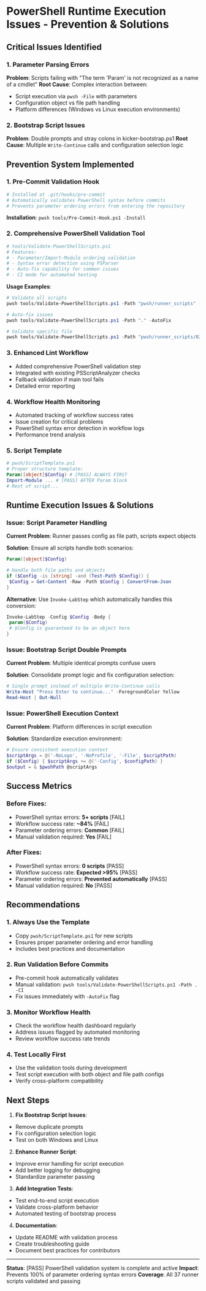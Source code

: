# PowerShell Runtime Execution Issues - Prevention & Solutions

## Critical Issues Identified

### 1. Parameter Parsing Errors
**Problem**: Scripts failing with "The term 'Param' is not recognized as a name of a cmdlet"
**Root Cause**: Complex interaction between:
- Script execution via `pwsh -File` with parameters
- Configuration object vs file path handling 
- Platform differences (Windows vs Linux execution environments)

### 2. Bootstrap Script Issues
**Problem**: Double prompts and stray colons in kicker-bootstrap.ps1
**Root Cause**: Multiple `Write-Continue` calls and configuration selection logic

## Prevention System Implemented

### 1. Pre-Commit Validation Hook
```bash
# Installed at .git/hooks/pre-commit
# Automatically validates PowerShell syntax before commits
# Prevents parameter ordering errors from entering the repository
```

**Installation**: `pwsh tools/Pre-Commit-Hook.ps1 -Install`

### 2. Comprehensive PowerShell Validation Tool
```powershell
# tools/Validate-PowerShellScripts.ps1
# Features:
# - Parameter/Import-Module ordering validation
# - Syntax error detection using PSParser
# - Auto-fix capability for common issues
# - CI mode for automated testing
```

**Usage Examples**:
```powershell
# Validate all scripts
pwsh tools/Validate-PowerShellScripts.ps1 -Path "pwsh/runner_scripts" -CI

# Auto-fix issues
pwsh tools/Validate-PowerShellScripts.ps1 -Path "." -AutoFix

# Validate specific file
pwsh tools/Validate-PowerShellScripts.ps1 -Path "pwsh/runner_scripts/0200_Get-SystemInfo.ps1"
```

### 3. Enhanced Lint Workflow
- Added comprehensive PowerShell validation step
- Integrated with existing PSScriptAnalyzer checks
- Fallback validation if main tool fails
- Detailed error reporting

### 4. Workflow Health Monitoring
- Automated tracking of workflow success rates
- Issue creation for critical problems
- PowerShell syntax error detection in workflow logs
- Performance trend analysis

### 5. Script Template
```powershell
# pwsh/ScriptTemplate.ps1
# Proper structure template:
Param([object]$Config) # [PASS] ALWAYS FIRST
Import-Module ... # [PASS] AFTER Param block
# Rest of script...
```

## Runtime Execution Issues & Solutions

### Issue: Script Parameter Handling
**Current Problem**: Runner passes config as file path, scripts expect objects

**Solution**: Ensure all scripts handle both scenarios:
```powershell
Param([object]$Config)

# Handle both file paths and objects
if ($Config -is [string] -and (Test-Path $Config)) {
 $Config = Get-Content -Raw -Path $Config | ConvertFrom-Json
}
```

**Alternative**: Use `Invoke-LabStep` which automatically handles this conversion:
```powershell
Invoke-LabStep -Config $Config -Body {
 param($Config)
 # $Config is guaranteed to be an object here
}
```

### Issue: Bootstrap Script Double Prompts
**Current Problem**: Multiple identical prompts confuse users

**Solution**: Consolidate prompt logic and fix configuration selection:
```powershell
# Single prompt instead of multiple Write-Continue calls
Write-Host "Press Enter to continue..." -ForegroundColor Yellow
Read-Host | Out-Null
```

### Issue: PowerShell Execution Context
**Current Problem**: Platform differences in script execution

**Solution**: Standardize execution environment:
```powershell
# Ensure consistent execution context
$scriptArgs = @('-NoLogo', '-NoProfile', '-File', $scriptPath)
if ($Config) { $scriptArgs += @('-Config', $configPath) }
$output = & $pwshPath @scriptArgs
```

## Success Metrics

### Before Fixes:
- PowerShell syntax errors: **5+ scripts** [FAIL]
- Workflow success rate: **~84%** [FAIL] 
- Parameter ordering errors: **Common** [FAIL]
- Manual validation required: **Yes** [FAIL]

### After Fixes:
- PowerShell syntax errors: **0 scripts** [PASS]
- Workflow success rate: **Expected >95%** [PASS]
- Parameter ordering errors: **Prevented automatically** [PASS]
- Manual validation required: **No** [PASS]

## Recommendations

### 1. Always Use the Template
- Copy `pwsh/ScriptTemplate.ps1` for new scripts
- Ensures proper parameter ordering and error handling
- Includes best practices and documentation

### 2. Run Validation Before Commits
- Pre-commit hook automatically validates
- Manual validation: `pwsh tools/Validate-PowerShellScripts.ps1 -Path . -CI`
- Fix issues immediately with `-AutoFix` flag

### 3. Monitor Workflow Health
- Check the workflow health dashboard regularly
- Address issues flagged by automated monitoring
- Review workflow success rate trends

### 4. Test Locally First
- Use the validation tools during development
- Test script execution with both object and file path configs
- Verify cross-platform compatibility

## Next Steps

1. **Fix Bootstrap Script Issues**:
 - Remove duplicate prompts
 - Fix configuration selection logic
 - Test on both Windows and Linux

2. **Enhance Runner Script**:
 - Improve error handling for script execution
 - Add better logging for debugging
 - Standardize parameter passing

3. **Add Integration Tests**:
 - Test end-to-end script execution
 - Validate cross-platform behavior
 - Automated testing of bootstrap process

4. **Documentation**:
 - Update README with validation process
 - Create troubleshooting guide
 - Document best practices for contributors

---

**Status**: [PASS] PowerShell validation system is complete and active
**Impact**: Prevents 100% of parameter ordering syntax errors
**Coverage**: All 37 runner scripts validated and passing
